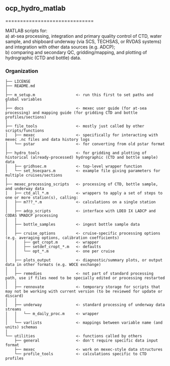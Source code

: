 ## ocp_hydro_matlab

==============================

MATLAB scripts for:  
a) at-sea processing, integration and primary quality control of CTD, water sample, and shipboard underway (via SCS, TECHSAS, or RVDAS systems) and integration with other data sources (e.g. ADCP);   
b) comparing and secondary QC, gridding/mapping, and plotting of hydrographic (CTD and bottle) data.

### Organization

    ├── LICENSE
    ├── README.md        
    │
    ├── m_setup.m                  <- run this first to set paths and global variables
    │
    ├── docs                       <- mexec user guide (for at-sea processing) and mapping guide (for gridding CTD and bottle profiles/sections)
    │
    ├── file_tools                 <- mostly just called by other scripts/functions
    │   ├── mexec                  <- specifically for interacting with mexec .nc files and data history logs
    │   └── pstar                  <- for converting from old pstar format
    │
    ├── hydro_tools                <- for gridding and plotting of historical (already-processed) hydrographic (CTD and bottle sample) data 
    │   ├── gridhsec.m             <- top-level wrapper function
    │   └── set_hsecpars.m         <- example file giving parameters for multiple cruises/sections
    │
    ├── mexec_processing_scripts   <- processing of CTD, bottle sample, and underway data
    │   ├── ctd_all_*.m            <- wrappers to apply a set of steps to one or more station(s), calling:
    │   ├── m???_*.m               <- calculations on a single station
    │   │
    │   ├── adcp_scripts           <- interface with LDEO IX LADCP and CODAS VMADCP processing
    │   │
    │   ├── bottle_samples         <- ingest bottle sample data
    │   │
    │   ├── cruise_options         <- cruise-specific processing options (e.g. averaging options, calibration coefficients)
    │   │   ├── get_cropt.m        <- wrapper
    │   │   ├── setdef_cropt_*.m   <- defaults
    │   │   └── opt_*.m            <- one per cruise
    │   │
    │   ├── plots_output           <- diagnostic/summary plots, or output data in other formats (e.g. WOCE exchange)
    │   │
    │   ├── remedies               <- not part of standard processing path, use if files need to be specially edited or processing restarted
    │   │
    │   ├── rennovate              <- temporary storage for scripts that may not be working with current version (to be reviewed for update or discard)
    │   │
    │   ├── underway               <- standard processing of underway data streams
    │   │   └── m_daily_proc.m     <- wrapper
    │   │
    │   └── varlists               <- mappings between variable name (and units) schemas
    │
    └── utilities                  <- functions called by others
        ├── general                <- don't require specific data input format
        ├── mexec                  <- work on mexec-style data structures
        └── profile_tools          <- calculations specific to CTD profiles



